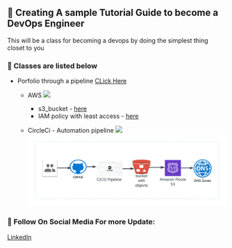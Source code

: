 ## :rocket: Creating A sample Tutorial Guide to become a DevOps Engineer
This will be a class for becoming a devops by doing the simplest thing closet to you 


### :book:  Classes are listed below
- Porfolio through a pipeline [CLick Here](https://github.com/dev-luqman/DevOps_Room/tree/main/Portfolio)
  - AWS ![](https://img.shields.io/badge/AWS-passed-green)
    - s3_bucket - [here](https://github.com/dev-luqman/DevOps_Room/tree/main/Portfolio)
    - IAM policy with least access  - [here](https://github.com/dev-luqman/DevOps_Room/tree/main/aws_iam_policy)

  - CircleCi - Automation pipeline  ![](https://img.shields.io/badge/CircleCI-passed-success)
  ![](./Portfolio/README_Docs/Porfolio-pipeline.png)
  


### :link: Follow On Social Media For more Update:
[LinkedIn](https://www.linkedin.com/in/lukhee)
